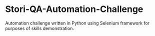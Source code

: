 # Stori-QA-Automation-Challenge
Automation challenge written in Python using Selenium framework for purposes of skills demonstration.
